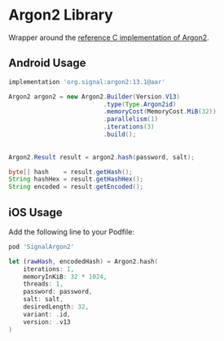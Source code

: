Argon2 Library
==

Wrapper around the [reference C implementation of Argon2](https://github.com/P-H-C/phc-winner-argon2).

Android Usage
--

```gradle
implementation 'org.signal:argon2:13.1@aar'
```

```java
Argon2 argon2 = new Argon2.Builder(Version.V13)
                          .type(Type.Argon2id)
                          .memoryCost(MemoryCost.MiB(32))
                          .parallelism(1)
                          .iterations(3)
                          .build();
                          
                          
Argon2.Result result = argon2.hash(password, salt);

byte[] hash    = result.getHash();
String hashHex = result.getHashHex();
String encoded = result.getEncoded();
```

iOS Usage
--

Add the following line to your Podfile:

```ruby
pod 'SignalArgon2'
```

```swift
let (rawHash, encodedHash) = Argon2.hash(
    iterations: 1,
    memoryInKiB: 32 * 1024,
    threads: 1,
    password: password,
    salt: salt,
    desiredLength: 32,
    variant: .id,
    version: .v13
)
```
